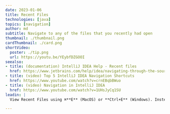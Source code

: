 ```yaml
---
date: 2023-01-06
title: Recent Files
technologies: [java]
topics: [navigation]
author: md
subtitle: Navigate to any of the files that you recently had open
thumbnail: ./thumbnail.png
cardThumbnail: ./card.png
shortVideo:
  poster: ./tip.png
  url: https://youtu.be/YEybfDZGOOI
seealso:
- title: (documentation) IntelliJ IDEA Help - Recent files
  href: https://www.jetbrains.com/help/idea/navigating-through-the-source-code.html#recent_files
- title: (video) Top 5 IntelliJ IDEA Navigation Shortcuts
  href: https://www.youtube.com/watch?v=crnEBqbBWuo
- title: (video) Navigation in IntelliJ IDEA
  href: https://www.youtube.com/watch?v=1UHsJyCq1SU
leadin: |
  View Recent Files using ⌘**E** (MacOS) or **Ctrl+E** (Windows). Instead of using the project window for navigating to a file, use "View Recent Files" to find a recently viewed file. We can search in this dialog and even open tool windows.

---
```

